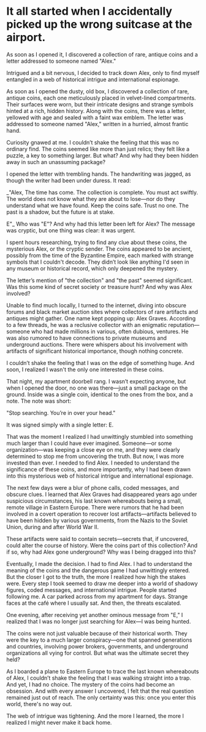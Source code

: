 # It all started when I accidentally picked up the wrong suitcase at the airport.
As soon as I opened it, I discovered a collection of rare, antique coins and a letter addressed to someone named "Alex."

Intrigued and a bit nervous, I decided to track down Alex, only to find myself entangled in a web of historical intrigue and international espionage.

As soon as I opened the dusty, old box, I discovered a collection of rare, antique coins, each one meticulously placed in velvet-lined compartments. Their surfaces were worn, but their intricate designs and strange symbols hinted at a rich, hidden history. Along with the coins, there was a letter, yellowed with age and sealed with a faint wax emblem. The letter was addressed to someone named "Alex," written in a hurried, almost frantic hand.

Curiosity gnawed at me. I couldn’t shake the feeling that this was no ordinary find. The coins seemed like more than just relics; they felt like a puzzle, a key to something larger. But what? And why had they been hidden away in such an unassuming package?

I opened the letter with trembling hands. The handwriting was jagged, as though the writer had been under duress. It read:

_"Alex,
The time has come. The collection is complete. You must act swiftly. The world does not know what they are about to lose—nor do they understand what we have found. Keep the coins safe. Trust no one. The past is a shadow, but the future is at stake.

E"_
Who was "E"? And why had this letter been left for Alex? The message was cryptic, but one thing was clear: it was urgent.

I spent hours researching, trying to find any clue about these coins, the mysterious Alex, or the cryptic sender. The coins appeared to be ancient, possibly from the time of the Byzantine Empire, each marked with strange symbols that I couldn't decode. They didn’t look like anything I'd seen in any museum or historical record, which only deepened the mystery.

The letter’s mention of "the collection" and "the past" seemed significant. Was this some kind of secret society or treasure hunt? And why was Alex involved?

Unable to find much locally, I turned to the internet, diving into obscure forums and black market auction sites where collectors of rare artifacts and antiques might gather. One name kept popping up: Alex Graves. According to a few threads, he was a reclusive collector with an enigmatic reputation—someone who had made millions in various, often dubious, ventures. He was also rumored to have connections to private museums and underground auctions. There were whispers about his involvement with artifacts of significant historical importance, though nothing concrete.

I couldn’t shake the feeling that I was on the edge of something huge. And soon, I realized I wasn't the only one interested in these coins.

That night, my apartment doorbell rang. I wasn’t expecting anyone, but when I opened the door, no one was there—just a small package on the ground. Inside was a single coin, identical to the ones from the box, and a note. The note was short:

"Stop searching. You’re in over your head."

It was signed simply with a single letter: E.

That was the moment I realized I had unwittingly stumbled into something much larger than I could have ever imagined. Someone—or some organization—was keeping a close eye on me, and they were clearly determined to stop me from uncovering the truth. But now, I was more invested than ever. I needed to find Alex. I needed to understand the significance of these coins, and more importantly, why I had been drawn into this mysterious web of historical intrigue and international espionage.

The next few days were a blur of phone calls, coded messages, and obscure clues. I learned that Alex Graves had disappeared years ago under suspicious circumstances, his last known whereabouts being a small, remote village in Eastern Europe. There were rumors that he had been involved in a covert operation to recover lost artifacts—artifacts believed to have been hidden by various governments, from the Nazis to the Soviet Union, during and after World War II.

These artifacts were said to contain secrets—secrets that, if uncovered, could alter the course of history. Were the coins part of this collection? And if so, why had Alex gone underground? Why was I being dragged into this?

Eventually, I made the decision. I had to find Alex. I had to understand the meaning of the coins and the dangerous game I had unwittingly entered. But the closer I got to the truth, the more I realized how high the stakes were. Every step I took seemed to draw me deeper into a world of shadowy figures, coded messages, and international intrigue. People started following me. A car parked across from my apartment for days. Strange faces at the café where I usually sat. And then, the threats escalated.

One evening, after receiving yet another ominous message from "E," I realized that I was no longer just searching for Alex—I was being hunted.

The coins were not just valuable because of their historical worth. They were the key to a much larger conspiracy—one that spanned generations and countries, involving power brokers, governments, and underground organizations all vying for control. But what was the ultimate secret they held?

As I boarded a plane to Eastern Europe to trace the last known whereabouts of Alex, I couldn’t shake the feeling that I was walking straight into a trap. And yet, I had no choice. The mystery of the coins had become an obsession. And with every answer I uncovered, I felt that the real question remained just out of reach. The only certainty was this: once you enter this world, there's no way out.

The web of intrigue was tightening. And the more I learned, the more I realized I might never make it back home.

